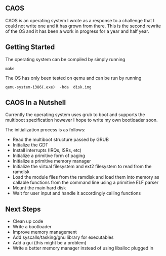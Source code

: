 ## CAOS
CAOS is an operating system I wrote as a response to a challenge that I could not write one and it has grown from there. This is the second rewrite of the OS and it has been a work in progress for a year and half year.

## Getting Started

The operating system can be compiled by simply running

    make

The OS has only been tested on qemu and can be run by running 

    qemu-system-i386(.exe)  -hda  disk.img

## CAOS In a Nutshell

Currently the operating system uses grub to boot and supports the multiboot specification however I hope to write my own bootloader soon.

The initialization process is as follows:
 - Read the multiboot structure passed by GRUB
 - Initialize the GDT
 - Install interrupts (IRQs, ISRs, etc)
 - Initialize a primitive form of paging
 - Initialize a primitive memory manager
 - Initialize the virtual filesystem and ext2 filesystem to read from the ramdisk
 - Load the module files from the ramdisk and load them into memory as callable functions from the command line using a primitive ELF parser
 - Mount the main hard disk
 - Wait for user input and handle it accordingly calling functions
## Next Steps
 - Clean up code
 - Write a bootloader
 - Improve memory management
 - Add syscalls/tasking/gnu library for executables
 - Add a gui (this might be a problem)
 - Write a better memory manager instead of using liballoc plugged in
